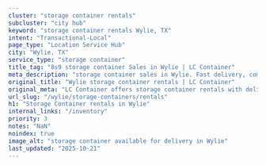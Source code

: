 ```yaml
---
cluster: "storage container rentals"
subcluster: "city hub"
keyword: "storage container rentals Wylie, TX"
intent: "Transactional-Local"
page_type: "Location Service Hub"
city: "Wylie, TX"
service_type: "storage container"
title_tag: "8s9 storage container Sales in Wylie | LC Container"
meta_description: "storage container sales in Wylie. Fast delivery, competitive pricing. Serving storage containers area. Quote ID: QDB. Call (214) 524-4168 for your free quote today."
original_title: "Wylie storage container rentals | LC Container"
original_meta: "LC Container offers storage container rentals with delivery in Wylie, TX. Local. Fast quotes. Since 2003."
url_slug: "/wylie/storage-containers/rentals"
h1: "Storage Container rentals in Wylie"
internal_links: "/inventory"
priority: 3
notes: "NaN"
noindex: true
image_alt: "storage container available for delivery in Wylie"
last_updated: "2025-10-21"
---
```


<!-- TODO: Add unique city/inventory copy, images, and internal links here. -->
